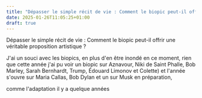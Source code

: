 ```yaml
---
title: "Dépasser le simple récit de vie : Comment le biopic peut-il offrir une véritable proposition artistique ?"
date: 2025-01-26T11:05:25+01:00
draft: true
---
```


Dépasser le simple récit de vie : Comment le biopic peut-il offrir une véritable proposition artistique ?

J'ai un souci avec les biopics, en plus d'en être inondé en ce moment, rien que cette année j'ai pu voir un biopic sur Aznavour, Niki de Saint Phalle, Bob Marley, Sarah Bernhardt, Trump, Édouard Limonov et Colette) et l'année s'ouvre sur Maria Callas, Bob Dylan et un sur Musk en préparation, 


comme l'adaptation il y a quelque années